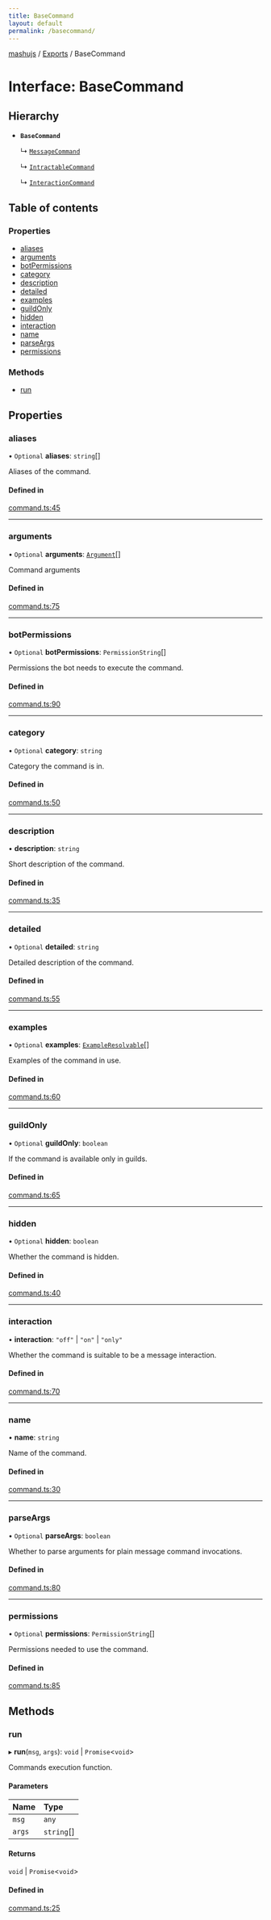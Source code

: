 ```yaml
---
title: BaseCommand
layout: default
permalink: /basecommand/
---
```

[mashujs](/) / [Exports](/modules/) / BaseCommand

# Interface: BaseCommand

## Hierarchy

- **`BaseCommand`**

  ↳ [`MessageCommand`](/MessageCommand/)

  ↳ [`IntractableCommand`](/IntractableCommand/)

  ↳ [`InteractionCommand`](/InteractionCommand/)

## Table of contents

### Properties

- [aliases](/BaseCommand/#aliases)
- [arguments](/BaseCommand/#arguments)
- [botPermissions](/BaseCommand/#botpermissions)
- [category](/BaseCommand/#category)
- [description](/BaseCommand/#description)
- [detailed](/BaseCommand/#detailed)
- [examples](/BaseCommand/#examples)
- [guildOnly](/BaseCommand/#guildonly)
- [hidden](/BaseCommand/#hidden)
- [interaction](/BaseCommand/#interaction)
- [name](/BaseCommand/#name)
- [parseArgs](/BaseCommand/#parseargs)
- [permissions](/BaseCommand/#permissions)

### Methods

- [run](/BaseCommand/#run)

## Properties

### aliases

• `Optional` **aliases**: `string`[]

Aliases of the command.

#### Defined in

[command.ts:45](https://github.com/EpokTarren/mashu/blob/922ecdf/src/command.ts#L45)

___

### arguments

• `Optional` **arguments**: [`Argument`](/Argument/)[]

Command arguments

#### Defined in

[command.ts:75](https://github.com/EpokTarren/mashu/blob/922ecdf/src/command.ts#L75)

___

### botPermissions

• `Optional` **botPermissions**: `PermissionString`[]

Permissions the bot needs to execute the command.

#### Defined in

[command.ts:90](https://github.com/EpokTarren/mashu/blob/922ecdf/src/command.ts#L90)

___

### category

• `Optional` **category**: `string`

Category the command is in.

#### Defined in

[command.ts:50](https://github.com/EpokTarren/mashu/blob/922ecdf/src/command.ts#L50)

___

### description

• **description**: `string`

Short description of the command.

#### Defined in

[command.ts:35](https://github.com/EpokTarren/mashu/blob/922ecdf/src/command.ts#L35)

___

### detailed

• `Optional` **detailed**: `string`

Detailed description of the command.

#### Defined in

[command.ts:55](https://github.com/EpokTarren/mashu/blob/922ecdf/src/command.ts#L55)

___

### examples

• `Optional` **examples**: [`ExampleResolvable`](/modules/#exampleresolvable)[]

Examples of the command in use.

#### Defined in

[command.ts:60](https://github.com/EpokTarren/mashu/blob/922ecdf/src/command.ts#L60)

___

### guildOnly

• `Optional` **guildOnly**: `boolean`

If the command is available only in guilds.

#### Defined in

[command.ts:65](https://github.com/EpokTarren/mashu/blob/922ecdf/src/command.ts#L65)

___

### hidden

• `Optional` **hidden**: `boolean`

Whether the command is hidden.

#### Defined in

[command.ts:40](https://github.com/EpokTarren/mashu/blob/922ecdf/src/command.ts#L40)

___

### interaction

• **interaction**: ``"off"`` \| ``"on"`` \| ``"only"``

Whether the command is suitable to be a message interaction.

#### Defined in

[command.ts:70](https://github.com/EpokTarren/mashu/blob/922ecdf/src/command.ts#L70)

___

### name

• **name**: `string`

Name of the command.

#### Defined in

[command.ts:30](https://github.com/EpokTarren/mashu/blob/922ecdf/src/command.ts#L30)

___

### parseArgs

• `Optional` **parseArgs**: `boolean`

Whether to parse arguments for plain message command invocations.

#### Defined in

[command.ts:80](https://github.com/EpokTarren/mashu/blob/922ecdf/src/command.ts#L80)

___

### permissions

• `Optional` **permissions**: `PermissionString`[]

Permissions needed to use the command.

#### Defined in

[command.ts:85](https://github.com/EpokTarren/mashu/blob/922ecdf/src/command.ts#L85)

## Methods

### run

▸ **run**(`msg`, `args`): `void` \| `Promise`<`void`\>

Commands execution function.

#### Parameters

| Name | Type |
| :------ | :------ |
| `msg` | `any` |
| `args` | `string`[] |

#### Returns

`void` \| `Promise`<`void`\>

#### Defined in

[command.ts:25](https://github.com/EpokTarren/mashu/blob/922ecdf/src/command.ts#L25)
